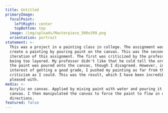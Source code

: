 ```yaml
---
title: Untitled
primaryImage:
  focalPoint:
    leftRight: center
    topBottom: top
  image: /img/uploads/Masterpiece_500x399.png
  orientation: portrait
statement: >-
  This was a project in a painting class in college. The assignment was to
  create a painting by pouring paint on the canvas. This was the second
  iteration of this assignment. The first was criticized by the professor as
  being too layered. My professor didn't like that he cold tell the order that
  the paint was poured onto the canvas, though I disagreed. However, in the
  interest of getting a good grade, I pushed my painting as far from that
  criticism as I could. This was the result, which I have been incredibly
  pleased with.
media: >-
  Acrylic on canvas. Applied by mixing paint with water and pouring it onto the
  canvas. I then manipulated the canvas to force the paint to flow in different
  directions.
featured: false
---
```


